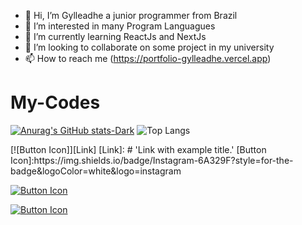 

- 👋 Hi, I’m Gylleadhe a junior programmer from Brazil
- 👀 I’m interested in many Program Languagues
- 🌱 I’m currently learning ReactJs and NextJs
- 💞️ I’m looking to collaborate on some project in my university
- 📫 How to reach me (https://portfolio-gylleadhe.vercel.app)

# My-Codes
[![Anurag's GitHub stats-Dark](https://github-readme-stats.vercel.app/api?username=GylleadheDev&hide_border=true&show_icons=true&theme=tokyonight#gh-dark-mode-onl&yhide_border=true)](https://github.com/anuraghazra/github-readme-stats#gh-dark-mode-only&hide_border=true)
![Top Langs](https://github-readme-stats.vercel.app/api/top-langs/?username=GylleadheDev&layout=compact&theme=tokyonight&hide_border=true)

<div>
  [![Button Icon]][Link]
<!----------------------------------------------------------------------------->
[Link]: # 'Link with example title.'
<!---------------------------------[ Buttons ]--------------------------------->
[Button Icon]:https://img.shields.io/badge/Instagram-6A329F?style=for-the-badge&logoColor=white&logo=instagram

[![Button Icon]][Link]
<!----------------------------------------------------------------------------->
[Link]: # 'Link with example title.'
<!---------------------------------[ Buttons ]--------------------------------->
[Button Icon]:https://img.shields.io/badge/Instagram-6A329F?style=for-the-badge&logoColor=white&logo=instagram

[![Button Icon]][Link]
<!----------------------------------------------------------------------------->
[Link]: # 'Link with example title.'
<!---------------------------------[ Buttons ]--------------------------------->
[Button Icon]:https://img.shields.io/badge/Instagram-6A329F?style=for-the-badge&logoColor=white&logo=instagram
</div>


